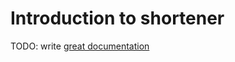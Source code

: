 # Introduction to shortener

TODO: write [great documentation](http://jacobian.org/writing/great-documentation/what-to-write/)
